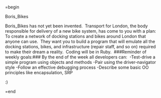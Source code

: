 =begin

Boris_Bikes  

Boris_Bikes has not yet been invented.  Transport for London, the body responsible for delivery of a new bike system, has come to you with a plan: To create a network of docking stations and bikes around London that anyone can use.  They want you to build a program that will emulate all the docking stations, bikes, and infrastructure (repair staff, and so on) required to make their dream a reality.  Coding will be in Ruby.  ###Reminder of weekly goals:### By the end of the week all developers can:  -Test-drive a simple program using objects and methods -Pair using the driver-navigator style -Follow an effective debugging process -Describe some basic OO principles like encapsulation, SRP

:) 

=end
